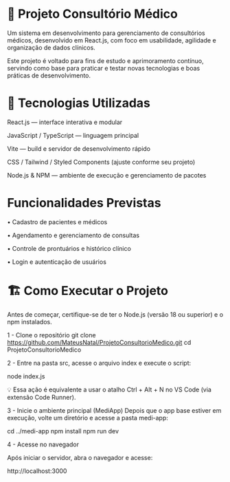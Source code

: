 # 🏥 Projeto Consultório Médico

Um sistema em desenvolvimento para gerenciamento de consultórios médicos, desenvolvido em React.js, com foco em usabilidade, agilidade e organização de dados clínicos.

Este projeto é voltado para fins de estudo e aprimoramento contínuo, servindo como base para praticar e testar novas tecnologias e boas práticas de desenvolvimento.

# 🚀 Tecnologias Utilizadas

React.js — interface interativa e modular

JavaScript / TypeScript — linguagem principal

Vite — build e servidor de desenvolvimento rápido

CSS / Tailwind / Styled Components (ajuste conforme seu projeto)

Node.js & NPM — ambiente de execução e gerenciamento de pacotes

# Funcionalidades Previstas

• Cadastro de pacientes e médicos

• Agendamento e gerenciamento de consultas

• Controle de prontuários e histórico clínico

• Login e autenticação de usuários

# 🏗️ Como Executar o Projeto

Antes de começar, certifique-se de ter o Node.js (versão 18 ou superior) e o npm instalados.

1 - Clone o repositório
git clone https://github.com/MateusNatal/ProjetoConsultorioMedico.git
cd ProjetoConsultorioMedico

2 - Entre na pasta src, acesse o arquivo index e execute o script:

node index.js

💡 Essa ação é equivalente a usar o atalho Ctrl + Alt + N no VS Code (via extensão Code Runner).

3 - Inicie o ambiente principal (MediApp)
Depois que o app base estiver em execução, volte um diretório e acesse a pasta medi-app:

cd ../medi-app
npm install
npm run dev

4 - Acesse no navegador

Após iniciar o servidor, abra o navegador e acesse:

http://localhost:3000
